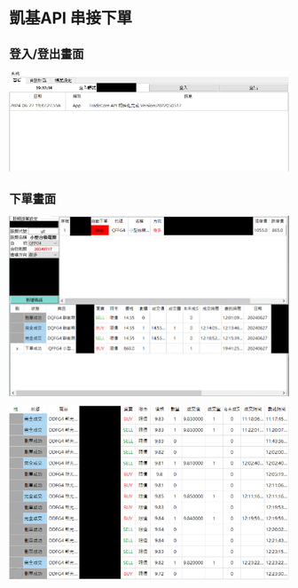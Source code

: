 # 凱基API 串接下單


## 登入/登出畫面

![](img/kgi/main.png)

## 下單畫面

![](img/kgi/autoTrade.png)

![](img/kgi/order_sample.png)